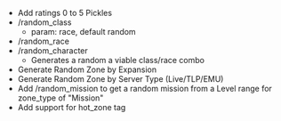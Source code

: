 - Add ratings 0 to 5 Pickles
- /random_class
  - param: race, default random
- /random_race
- /random_character
  -  Generates a random a viable class/race combo
- Generate Random Zone by Expansion
- Generate Random Zone by Server Type (Live/TLP/EMU)
- Add /random_mission to get a random mission from a Level range for zone_type of "Mission"
- Add support for hot_zone tag
